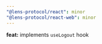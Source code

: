 ```yaml
---
"@lens-protocol/react": minor
"@lens-protocol/react-web": minor
---
```


**feat:** implements `useLogout` hook
